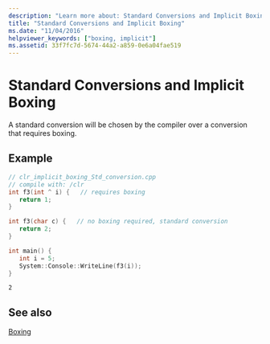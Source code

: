 ```yaml
---
description: "Learn more about: Standard Conversions and Implicit Boxing"
title: "Standard Conversions and Implicit Boxing"
ms.date: "11/04/2016"
helpviewer_keywords: ["boxing, implicit"]
ms.assetid: 33f7fc7d-5674-44a2-a859-0e6a04fae519
---
```

# Standard Conversions and Implicit Boxing

A standard conversion will be chosen by the compiler over a conversion that requires boxing.

## Example

```cpp
// clr_implicit_boxing_Std_conversion.cpp
// compile with: /clr
int f3(int ^ i) {   // requires boxing
   return 1;
}

int f3(char c) {   // no boxing required, standard conversion
   return 2;
}

int main() {
   int i = 5;
   System::Console::WriteLine(f3(i));
}
```

```Output
2
```

## See also

[Boxing](../extensions/boxing-cpp-component-extensions.md)

